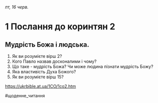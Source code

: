 
_пт, 16 черв._

# 1 Послання до коринтян 2

## Мудрість Божа і людська.
1. Як ви розумієте вірш 2?
2. Кого Павло назвав досконалими і чому?
3. Що таке - мудрість Божа? Чи може людина пізнати мудрість Божу?
4. Яка властивість Духа Божого?
5. Як ви розумієте вірш 15?

https://ukrbible.at.ua/1CO/1co2.htm 

#щоденне_читання
